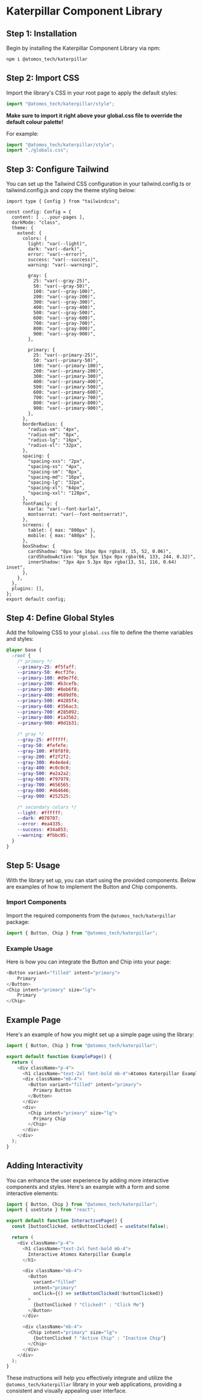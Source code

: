 # Katerpillar Component Library

## Step 1: Installation

Begin by installing the Katerpillar Component Library via npm:

```bash
npm i @atomos_tech/katerpillar
```

## Step 2: Import CSS

Import the library's CSS in your root page to apply the default styles:

```typescript
import "@atomos_tech/katerpillar/style";
```

**Make sure to import it right above your global.css file to override the default colour palette!**

For example:

```typescript
import "@atomos_tech/katerpillar/style";
import "./globals.css";
```

## Step 3: Configure Tailwind

You can set up the Tailwind CSS configuration in your tailwind.config.ts or tailwind.config.js and copy the theme styling below:

```
import type { Config } from "tailwindcss";

const config: Config = {
  content: [ ...your-pages ],
  darkMode: "class",
  theme: {
    extend: {
      colors: {
        light: "var(--light)",
        dark: "var(--dark)",
        error: "var(--error)",
        success: "var(--success)",
        warning: "var(--warning)",

        gray: {
          25: "var(--gray-25)",
          50: "var(--gray-50)",
          100: "var(--gray-100)",
          200: "var(--gray-200)",
          300: "var(--gray-300)",
          400: "var(--gray-400)",
          500: "var(--gray-500)",
          600: "var(--gray-600)",
          700: "var(--gray-700)",
          800: "var(--gray-800)",
          900: "var(--gray-900)",
        },

        primary: {
          25: "var(--primary-25)",
          50: "var(--primary-50)",
          100: "var(--primary-100)",
          200: "var(--primary-200)",
          300: "var(--primary-300)",
          400: "var(--primary-400)",
          500: "var(--primary-500)",
          600: "var(--primary-600)",
          700: "var(--primary-700)",
          800: "var(--primary-800)",
          900: "var(--primary-900)",
        },
      },
      borderRadius: {
        "radius-sm": "4px",
        "radius-md": "8px",
        "radius-lg": "16px",
        "radius-xl": "32px",
      },
      spacing: {
        "spacing-xxs": "2px",
        "spacing-xs": "4px",
        "spacing-sm": "8px",
        "spacing-md": "16px",
        "spacing-lg": "32px",
        "spacing-xl": "64px",
        "spacing-xxl": "128px",
      },
      fontFamily: {
        karla: "var(--font-karla)",
        montserrat: "var(--font-montserrat)",
      },
      screens: {
        tablet: { max: "800px" },
        mobile: { max: "480px" },
      },
      boxShadow: {
        cardShadow: "0px 5px 16px 0px rgba(8, 15, 52, 0.06)",
        cardShadowActive: "0px 5px 15px 0px rgba(66, 133, 244, 0.32)",
        innerShadow: "3px 4px 5.3px 0px rgba(13, 51, 116, 0.64) inset",
      },
    },
  },
  plugins: [],
};
export default config;
```

## Step 4: Define Global Styles

Add the following CSS to your `global.css` file to define the theme variables and styles:

```css
@layer base {
  :root {
    /* primary */
    --primary-25: #f5faff;
    --primary-50: #ecf3fe;
    --primary-100: #d9e7fd;
    --primary-200: #b3cefb;
    --primary-300: #8eb6f8;
    --primary-400: #689df6;
    --primary-500: #4285f4;
    --primary-600: #356ac3;
    --primary-700: #285092;
    --primary-800: #1a3562;
    --primary-900: #0d1b31;

    /* gray */
    --gray-25: #ffffff;
    --gray-50: #fefefe;
    --gray-100: #f8f8f8;
    --gray-200: #f2f2f2;
    --gray-300: #e4e4e4;
    --gray-400: #c0c0c0;
    --gray-500: #a2a2a2;
    --gray-600: #797979;
    --gray-700: #656565;
    --gray-800: #464646;
    --gray-900: #252525;

    /* secondary colors */
    --light: #ffffff;
    --dark: #070707;
    --error: #ea4335;
    --success: #34a853;
    --warning: #fbbc05;
  }
}
```

## Step 5: Usage

With the library set up, you can start using the provided components. Below are examples of how to implement the Button and Chip components.

### Import Components

Import the required components from the `@atomos_tech/katerpillar` package:

```typescript
import { Button, Chip } from "@atomos_tech/katerpillar";
```

### Example Usage

Here is how you can integrate the Button and Chip into your page:

```typescript
<Button variant="filled" intent="primary">
    Primary
</Button>
<Chip intent="primary" size="lg">
    Primary
</Chip>
```

## Example Page

Here's an example of how you might set up a simple page using the library:

```typescript
import { Button, Chip } from "@atomos_tech/katerpillar";

export default function ExamplePage() {
  return (
    <div className="p-4">
      <h1 className="text-2xl font-bold mb-4">Atomos Katerpillar Example</h1>
      <div className="mb-4">
        <Button variant="filled" intent="primary">
          Primary Button
        </Button>
      </div>
      <div>
        <Chip intent="primary" size="lg">
          Primary Chip
        </Chip>
      </div>
    </div>
  );
}
```

## Adding Interactivity

You can enhance the user experience by adding more interactive components and styles. Here's an example with a form and some interactive elements:

```typescript
import { Button, Chip } from "@atomos_tech/katerpillar";
import { useState } from "react";

export default function InteractivePage() {
  const [buttonClicked, setButtonClicked] = useState(false);

  return (
    <div className="p-4">
      <h1 className="text-2xl font-bold mb-4">
        Interactive Atomos Katerpillar Example
      </h1>

      <div className="mb-4">
        <Button
          variant="filled"
          intent="primary"
          onClick={() => setButtonClicked(!buttonClicked)}
        >
          {buttonClicked ? "Clicked!" : "Click Me"}
        </Button>
      </div>

      <div className="mb-4">
        <Chip intent="primary" size="lg">
          {buttonClicked ? "Active Chip" : "Inactive Chip"}
        </Chip>
      </div>
    </div>
  );
}
```

These instructions will help you effectively integrate and utilize the `@atomos_tech/katerpillar` library in your web applications, providing a consistent and visually appealing user interface.
